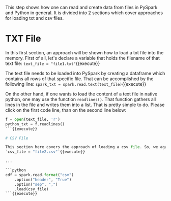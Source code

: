 This step shows how one can read and create data from files in PySpark and Python in general.
It is divided into 2 sections which cover approaches for loading txt and csv files.

# TXT File

In this first section, an approach will be shown how to load a txt file into the memory. First of all, let's declare a variable that holds the filename of that text file:
`text_file = "file1.txt"`{{execute}}

The text file needs to be loaded into PySpark by creating a dataframe which contains all rows of that specific file. That can be accomplished by the following line:
`spark_txt = spark.read.text(text_file)`{{execute}}

On the other hand, if one wants to load the content of a text file in native python, one may use the function `readlines()`. That function gathers all lines in the file and writes them into a list. That is pretty simple to do. Please click on the first code line, than on the second line below:
```python
f = open(text_file, 'r')
python_txt = f.readlines()
```{{execute}}

# CSV File

This section here covers the approach of loading a csv file. So, we again start with declaring a variable again that hold the name of the csv file:
`csv_file = "file2.csv"`{{execute}}

...

```python
cdf = spark.read.format("csv")
    .option("header", "True")
    .option("sep", ",")
    .load(csv_file)
```{{execute}}

